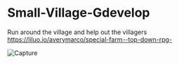 # Small-Village-Gdevelop
Run around the village and help out the villagers
https://liluo.io/averymarco/special-farm--top-down-rpg-

![Capture](https://user-images.githubusercontent.com/119620642/214636150-81eba479-7e50-46e6-b63e-cf78089358b8.PNG)

